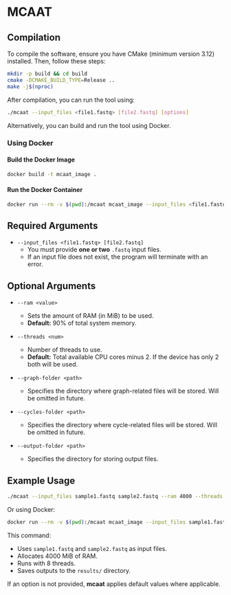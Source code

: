 # MCAAT

## Compilation
To compile the software, ensure you have CMake (minimum version 3.12) installed. Then, follow these steps:

```bash
mkdir -p build && cd build
cmake -DCMAKE_BUILD_TYPE=Release ..
make -j$(nproc)
```

After compilation, you can run the tool using:

```bash
./mcaat --input_files <file1.fastq> [file2.fastq] [options]
```

Alternatively, you can build and run the tool using Docker.

### Using Docker
#### Build the Docker Image
```bash
docker build -t mcaat_image .
```

#### Run the Docker Container
```bash
docker run --rm -v $(pwd):/mcaat mcaat_image --input_files <file1.fastq> [file2.fastq] [options]
```

## Required Arguments
- `--input_files <file1.fastq> [file2.fastq]`  
  - You must provide **one or two** `.fastq` input files.  
  - If an input file does not exist, the program will terminate with an error.

## Optional Arguments
- `--ram <value>`  
  - Sets the amount of RAM (in MiB) to be used.  
  - **Default:** 90% of total system memory.

- `--threads <num>`  
  - Number of threads to use.  
  - **Default:** Total available CPU cores minus 2. If the device has only 2 both will be used.

- `--graph-folder <path>`  
  - Specifies the directory where graph-related files will be stored. Will be omitted in future. 

- `--cycles-folder <path>`  
  - Specifies the directory where cycle-related files will be stored. Will be omitted in future. 

- `--output-folder <path>`  
  - Specifies the directory for storing output files.

## Example Usage
```bash
./mcaat --input_files sample1.fastq sample2.fastq --ram 4000 --threads 8 --output-folder results/
```

Or using Docker:
```bash
docker run --rm -v $(pwd):/mcaat mcaat_image --input_files sample1.fastq sample2.fastq --ram 4000 --threads 8 --output-folder results/
```

This command:
- Uses `sample1.fastq` and `sample2.fastq` as input files.
- Allocates 4000 MiB of RAM.
- Runs with 8 threads.
- Saves outputs to the `results/` directory.

If an option is not provided, **mcaat** applies default values where applicable.

